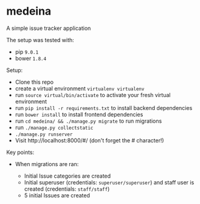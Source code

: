 # medeina

A simple issue tracker application

The setup was tested with:

* pip `9.0.1`
* bower `1.8.4`

Setup:

* Clone this repo
* create a virtual environment `virtualenv virtualenv`
* run `source virtual/bin/activate` to activate your fresh virtual environment
* run `pip install -r requirements.txt` to install backend dependencies
* run `bower install` to install frontend dependencies
* run `cd medeina/ && ./manage.py migrate` to run migrations
* run `./manage.py collectstatic`
* `./manage.py runserver`
* Visit http://localhost:8000/#/ (don't forget the # character!)

Key points:

* When migrations are ran:

   * Initial Issue categories are created
   * Initial superuser (credentials: `superuser/superuser`) and staff user is created (credentials: `staff/staff`)
   * 5 initial Issues are created
